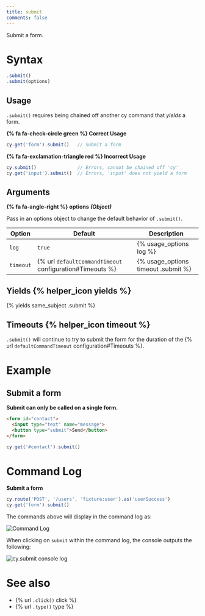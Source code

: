 ```yaml
---
title: submit
comments: false
---
```


Submit a form.

# Syntax

```javascript
.submit()
.submit(options)
```

## Usage

`.submit()` requires being chained off another cy command that *yields* a form.

**{% fa fa-check-circle green %} Correct Usage**

```javascript
cy.get('form').submit()   // Submit a form
```

**{% fa fa-exclamation-triangle red %} Incorrect Usage**

```javascript
cy.submit()               // Errors, cannot be chained off 'cy'
cy.get('input').submit()  // Errors, 'input' does not yield a form
```

## Arguments

**{% fa fa-angle-right %} options**  ***(Object)***

Pass in an options object to change the default behavior of `.submit()`.

Option | Default | Description
--- | --- | ---
`log` | `true` | {% usage_options log %}
`timeout` | {% url `defaultCommandTimeout` configuration#Timeouts %} | {% usage_options timeout .submit %}

## Yields {% helper_icon yields %}

{% yields same_subject .submit %}

## Timeouts {% helper_icon timeout %}

`.submit()` will continue to try to submit the form for the duration of the {% url `defaultCommandTimeout` configuration#Timeouts %}.

# Example

## Submit a form

**Submit can only be called on a single form.**

```html
<form id="contact">
  <input type="text" name="message">
  <button type="submit">Send</button>
</form>
```

```javascript
cy.get('#contact').submit()
```

# Command Log

**Submit a form**

```javascript
cy.route('POST', '/users', 'fixture:user').as('userSuccess')
cy.get('form').submit()
```

The commands above will display in the command log as:

![Command Log](/img/api/submit/form-submit-shows-in-command-log-of-cypress.png)

When clicking on `submit` within the command log, the console outputs the following:

![cy.submit console log](/img/api/submit/console-shows-what-form-was-submitted.png)

# See also

- {% url `.click()` click %}
- {% url `.type()` type %}
